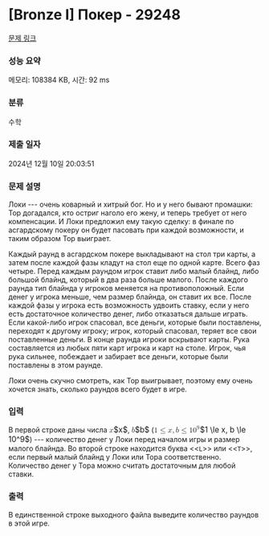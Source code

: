 # [Bronze I] Покер - 29248 

[문제 링크](https://www.acmicpc.net/problem/29248) 

### 성능 요약

메모리: 108384 KB, 시간: 92 ms

### 분류

수학

### 제출 일자

2024년 12월 10일 20:03:51

### 문제 설명

<p>Локи --- очень коварный и хитрый бог. Но и у него бывают промашки: Тор догадался, кто остриг наголо его жену, и теперь требует от него компенсации. И Локи предложил ему такую сделку: в финале по асгардскому покеру он будет пасовать при каждой возможности, и таким образом Тор выиграет.</p>

<p>Каждый раунд в асгардском покере выкладывают на стол три карты, а затем после каждой фазы кладут на стол еще по одной карте. Всего фаз четыре. Перед каждым раундом игрок ставит либо малый блайнд, либо большой блайнд, который в два раза больше малого. После каждого раунда тип блайнда у игроков меняется на противоположный. Если денег у игрока меньше, чем размер блайнда, он ставит их все. После каждой фазы у игрока есть возможность удвоить ставку, если у него есть достаточное количество денег, либо отказаться дальше играть. Если какой-либо игрок спасовал, все деньги, которые были поставлены, переходят к другому игроку; игрок, который спасовал, теряет все свои поставленные деньги. В конце раунда игроки вскрывают карты. Рука составляется из любых пяти карт игрока и карт на столе. Игрок, чья рука сильнее, побеждает и забирает все деньги, которые были поставлены в этом раунде.</p>

<p>Локи очень скучно смотреть, как Тор выигрывает, поэтому ему очень хочется знать, сколько раундов всего будет в игре.</p>

### 입력 

 <p>В первой строке даны числа <mjx-container class="MathJax" jax="CHTML" style="font-size: 109%; position: relative;"><mjx-math class="MJX-TEX" aria-hidden="true"><mjx-mi class="mjx-i"><mjx-c class="mjx-c1D465 TEX-I"></mjx-c></mjx-mi></mjx-math><mjx-assistive-mml unselectable="on" display="inline"><math xmlns="http://www.w3.org/1998/Math/MathML"><mi>x</mi></math></mjx-assistive-mml><span aria-hidden="true" class="no-mathjax mjx-copytext">$x$</span></mjx-container>, <mjx-container class="MathJax" jax="CHTML" style="font-size: 109%; position: relative;"><mjx-math class="MJX-TEX" aria-hidden="true"><mjx-mi class="mjx-i"><mjx-c class="mjx-c1D44F TEX-I"></mjx-c></mjx-mi></mjx-math><mjx-assistive-mml unselectable="on" display="inline"><math xmlns="http://www.w3.org/1998/Math/MathML"><mi>b</mi></math></mjx-assistive-mml><span aria-hidden="true" class="no-mathjax mjx-copytext">$b$</span></mjx-container> (<mjx-container class="MathJax" jax="CHTML" style="font-size: 109%; position: relative;"><mjx-math class="MJX-TEX" aria-hidden="true"><mjx-mn class="mjx-n"><mjx-c class="mjx-c31"></mjx-c></mjx-mn><mjx-mo class="mjx-n" space="4"><mjx-c class="mjx-c2264"></mjx-c></mjx-mo><mjx-mi class="mjx-i" space="4"><mjx-c class="mjx-c1D465 TEX-I"></mjx-c></mjx-mi><mjx-mo class="mjx-n"><mjx-c class="mjx-c2C"></mjx-c></mjx-mo><mjx-mi class="mjx-i" space="2"><mjx-c class="mjx-c1D44F TEX-I"></mjx-c></mjx-mi><mjx-mo class="mjx-n" space="4"><mjx-c class="mjx-c2264"></mjx-c></mjx-mo><mjx-msup space="4"><mjx-mn class="mjx-n"><mjx-c class="mjx-c31"></mjx-c><mjx-c class="mjx-c30"></mjx-c></mjx-mn><mjx-script style="vertical-align: 0.393em;"><mjx-mn class="mjx-n" size="s"><mjx-c class="mjx-c39"></mjx-c></mjx-mn></mjx-script></mjx-msup></mjx-math><mjx-assistive-mml unselectable="on" display="inline"><math xmlns="http://www.w3.org/1998/Math/MathML"><mn>1</mn><mo>≤</mo><mi>x</mi><mo>,</mo><mi>b</mi><mo>≤</mo><msup><mn>10</mn><mn>9</mn></msup></math></mjx-assistive-mml><span aria-hidden="true" class="no-mathjax mjx-copytext">$1 \le x, b \le 10^9$</span></mjx-container>) --- количество денег у Локи перед началом игры и размер малого блайнда. Во второй строке находится буква <<<code>L</code>>> или <<<code>T</code>>>, если первый малый блайнд у Локи или Тора соответственно. Количество денег у Тора можно считать достаточным для любой ставки.</p>

### 출력 

 <p>В единственной строке выходного файла выведите количество раундов в этой игре.</p>

